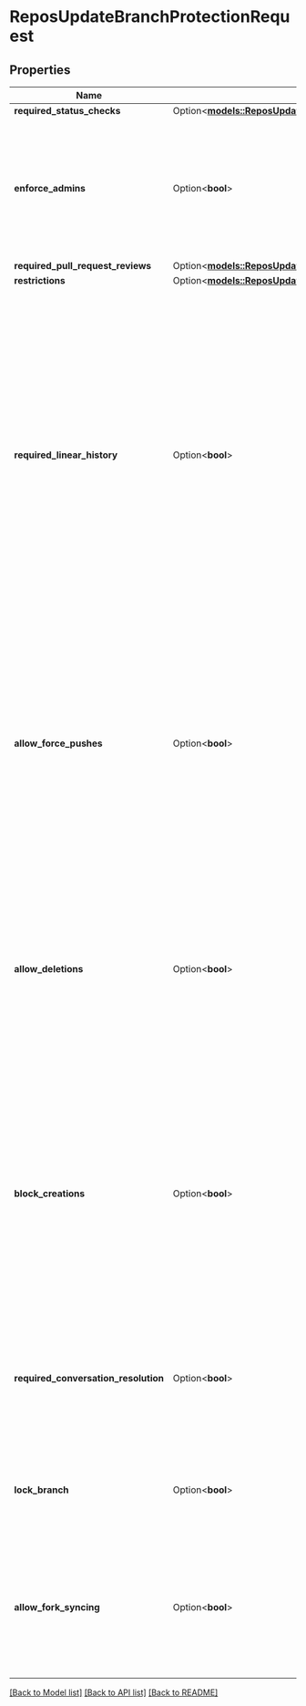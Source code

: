 # ReposUpdateBranchProtectionRequest

## Properties

Name | Type | Description | Notes
------------ | ------------- | ------------- | -------------
**required_status_checks** | Option<[**models::ReposUpdateBranchProtectionRequestRequiredStatusChecks**](repos_update_branch_protection_request_required_status_checks.md)> |  | 
**enforce_admins** | Option<**bool**> | Enforce all configured restrictions for administrators. Set to `true` to enforce required status checks for repository administrators. Set to `null` to disable. | 
**required_pull_request_reviews** | Option<[**models::ReposUpdateBranchProtectionRequestRequiredPullRequestReviews**](repos_update_branch_protection_request_required_pull_request_reviews.md)> |  | 
**restrictions** | Option<[**models::ReposUpdateBranchProtectionRequestRestrictions**](repos_update_branch_protection_request_restrictions.md)> |  | 
**required_linear_history** | Option<**bool**> | Enforces a linear commit Git history, which prevents anyone from pushing merge commits to a branch. Set to `true` to enforce a linear commit history. Set to `false` to disable a linear commit Git history. Your repository must allow squash merging or rebase merging before you can enable a linear commit history. Default: `false`. For more information, see \"[Requiring a linear commit history](https://docs.github.com/github/administering-a-repository/requiring-a-linear-commit-history)\" in the GitHub Help documentation. | [optional]
**allow_force_pushes** | Option<**bool**> | Permits force pushes to the protected branch by anyone with write access to the repository. Set to `true` to allow force pushes. Set to `false` or `null` to block force pushes. Default: `false`. For more information, see \"[Enabling force pushes to a protected branch](https://docs.github.com/github/administering-a-repository/enabling-force-pushes-to-a-protected-branch)\" in the GitHub Help documentation.\" | [optional]
**allow_deletions** | Option<**bool**> | Allows deletion of the protected branch by anyone with write access to the repository. Set to `false` to prevent deletion of the protected branch. Default: `false`. For more information, see \"[Enabling force pushes to a protected branch](https://docs.github.com/github/administering-a-repository/enabling-force-pushes-to-a-protected-branch)\" in the GitHub Help documentation. | [optional]
**block_creations** | Option<**bool**> | If set to `true`, the `restrictions` branch protection settings which limits who can push will also block pushes which create new branches, unless the push is initiated by a user, team, or app which has the ability to push. Set to `true` to restrict new branch creation. Default: `false`. | [optional]
**required_conversation_resolution** | Option<**bool**> | Requires all conversations on code to be resolved before a pull request can be merged into a branch that matches this rule. Set to `false` to disable. Default: `false`. | [optional]
**lock_branch** | Option<**bool**> | Whether to set the branch as read-only. If this is true, users will not be able to push to the branch. Default: `false`. | [optional][default to false]
**allow_fork_syncing** | Option<**bool**> | Whether users can pull changes from upstream when the branch is locked. Set to `true` to allow fork syncing. Set to `false` to prevent fork syncing. Default: `false`. | [optional][default to false]

[[Back to Model list]](../README.md#documentation-for-models) [[Back to API list]](../README.md#documentation-for-api-endpoints) [[Back to README]](../README.md)


